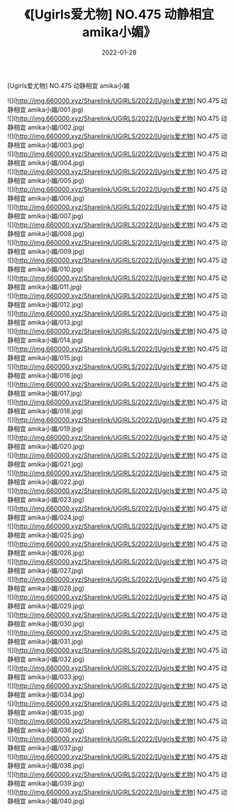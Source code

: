 ﻿---
layout: post
title:  《[Ugirls爱尤物] NO.475 动静相宜 amika小媚》
date:   2022-01-28
img: http://img.660000.xyz/Sharelink/UGIRLS/2022/[Ugirls爱尤物] NO.475 动静相宜 amika小媚/000.jpg
categories: [美女, 清纯, 唯美]
---

[Ugirls爱尤物] NO.475 动静相宜 amika小媚

 ![](http://img.660000.xyz/Sharelink/UGIRLS/2022/[Ugirls爱尤物] NO.475 动静相宜 amika小媚/001.jpg) <br>![](http://img.660000.xyz/Sharelink/UGIRLS/2022/[Ugirls爱尤物] NO.475 动静相宜 amika小媚/002.jpg) <br>![](http://img.660000.xyz/Sharelink/UGIRLS/2022/[Ugirls爱尤物] NO.475 动静相宜 amika小媚/003.jpg) <br>![](http://img.660000.xyz/Sharelink/UGIRLS/2022/[Ugirls爱尤物] NO.475 动静相宜 amika小媚/004.jpg) <br>![](http://img.660000.xyz/Sharelink/UGIRLS/2022/[Ugirls爱尤物] NO.475 动静相宜 amika小媚/005.jpg) <br>![](http://img.660000.xyz/Sharelink/UGIRLS/2022/[Ugirls爱尤物] NO.475 动静相宜 amika小媚/006.jpg) <br>![](http://img.660000.xyz/Sharelink/UGIRLS/2022/[Ugirls爱尤物] NO.475 动静相宜 amika小媚/007.jpg) <br>![](http://img.660000.xyz/Sharelink/UGIRLS/2022/[Ugirls爱尤物] NO.475 动静相宜 amika小媚/008.jpg) <br>![](http://img.660000.xyz/Sharelink/UGIRLS/2022/[Ugirls爱尤物] NO.475 动静相宜 amika小媚/009.jpg) <br>![](http://img.660000.xyz/Sharelink/UGIRLS/2022/[Ugirls爱尤物] NO.475 动静相宜 amika小媚/010.jpg) <br>![](http://img.660000.xyz/Sharelink/UGIRLS/2022/[Ugirls爱尤物] NO.475 动静相宜 amika小媚/011.jpg) <br>![](http://img.660000.xyz/Sharelink/UGIRLS/2022/[Ugirls爱尤物] NO.475 动静相宜 amika小媚/012.jpg) <br>![](http://img.660000.xyz/Sharelink/UGIRLS/2022/[Ugirls爱尤物] NO.475 动静相宜 amika小媚/013.jpg) <br>![](http://img.660000.xyz/Sharelink/UGIRLS/2022/[Ugirls爱尤物] NO.475 动静相宜 amika小媚/014.jpg) <br>![](http://img.660000.xyz/Sharelink/UGIRLS/2022/[Ugirls爱尤物] NO.475 动静相宜 amika小媚/015.jpg) <br>![](http://img.660000.xyz/Sharelink/UGIRLS/2022/[Ugirls爱尤物] NO.475 动静相宜 amika小媚/016.jpg) <br>![](http://img.660000.xyz/Sharelink/UGIRLS/2022/[Ugirls爱尤物] NO.475 动静相宜 amika小媚/017.jpg) <br>![](http://img.660000.xyz/Sharelink/UGIRLS/2022/[Ugirls爱尤物] NO.475 动静相宜 amika小媚/018.jpg) <br>![](http://img.660000.xyz/Sharelink/UGIRLS/2022/[Ugirls爱尤物] NO.475 动静相宜 amika小媚/019.jpg) <br>![](http://img.660000.xyz/Sharelink/UGIRLS/2022/[Ugirls爱尤物] NO.475 动静相宜 amika小媚/020.jpg) <br>![](http://img.660000.xyz/Sharelink/UGIRLS/2022/[Ugirls爱尤物] NO.475 动静相宜 amika小媚/021.jpg) <br>![](http://img.660000.xyz/Sharelink/UGIRLS/2022/[Ugirls爱尤物] NO.475 动静相宜 amika小媚/022.jpg) <br>![](http://img.660000.xyz/Sharelink/UGIRLS/2022/[Ugirls爱尤物] NO.475 动静相宜 amika小媚/023.jpg) <br>![](http://img.660000.xyz/Sharelink/UGIRLS/2022/[Ugirls爱尤物] NO.475 动静相宜 amika小媚/024.jpg) <br>![](http://img.660000.xyz/Sharelink/UGIRLS/2022/[Ugirls爱尤物] NO.475 动静相宜 amika小媚/025.jpg) <br>![](http://img.660000.xyz/Sharelink/UGIRLS/2022/[Ugirls爱尤物] NO.475 动静相宜 amika小媚/026.jpg) <br>![](http://img.660000.xyz/Sharelink/UGIRLS/2022/[Ugirls爱尤物] NO.475 动静相宜 amika小媚/027.jpg) <br>![](http://img.660000.xyz/Sharelink/UGIRLS/2022/[Ugirls爱尤物] NO.475 动静相宜 amika小媚/028.jpg) <br>![](http://img.660000.xyz/Sharelink/UGIRLS/2022/[Ugirls爱尤物] NO.475 动静相宜 amika小媚/029.jpg) <br>![](http://img.660000.xyz/Sharelink/UGIRLS/2022/[Ugirls爱尤物] NO.475 动静相宜 amika小媚/030.jpg) <br>![](http://img.660000.xyz/Sharelink/UGIRLS/2022/[Ugirls爱尤物] NO.475 动静相宜 amika小媚/031.jpg) <br>![](http://img.660000.xyz/Sharelink/UGIRLS/2022/[Ugirls爱尤物] NO.475 动静相宜 amika小媚/032.jpg) <br>![](http://img.660000.xyz/Sharelink/UGIRLS/2022/[Ugirls爱尤物] NO.475 动静相宜 amika小媚/033.jpg) <br>![](http://img.660000.xyz/Sharelink/UGIRLS/2022/[Ugirls爱尤物] NO.475 动静相宜 amika小媚/034.jpg) <br>![](http://img.660000.xyz/Sharelink/UGIRLS/2022/[Ugirls爱尤物] NO.475 动静相宜 amika小媚/035.jpg) <br>![](http://img.660000.xyz/Sharelink/UGIRLS/2022/[Ugirls爱尤物] NO.475 动静相宜 amika小媚/036.jpg) <br>![](http://img.660000.xyz/Sharelink/UGIRLS/2022/[Ugirls爱尤物] NO.475 动静相宜 amika小媚/037.jpg) <br>![](http://img.660000.xyz/Sharelink/UGIRLS/2022/[Ugirls爱尤物] NO.475 动静相宜 amika小媚/038.jpg) <br>![](http://img.660000.xyz/Sharelink/UGIRLS/2022/[Ugirls爱尤物] NO.475 动静相宜 amika小媚/039.jpg) <br>![](http://img.660000.xyz/Sharelink/UGIRLS/2022/[Ugirls爱尤物] NO.475 动静相宜 amika小媚/040.jpg) <br>